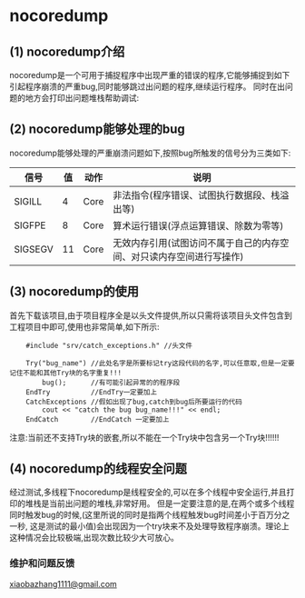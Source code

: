 # nocoredump

## (1) nocoredump介绍
nocoredump是一个可用于捕捉程序中出现严重的错误的程序,它能够捕捉到如下引起程序崩溃的严重bug,同时能够跳过出问题的程序,继续运行程序。
同时在出问题的地方会打印出问题堆栈帮助调试:

## (2) nocoredump能够处理的bug
nocoredump能够处理的严重崩溃问题如下,按照bug所触发的信号分为三类如下:

信号|  值  |  动作 | 说明
----|---|---|---
SIGILL | 4 |  Core	|  非法指令(程序错误、试图执行数据段、栈溢出等)
SIGFPE  |  8 |  Core |  算术运行错误(浮点运算错误、除数为零等)
SIGSEGV	 | 11  |  Core | 无效内存引用(试图访问不属于自己的内存空间、对只读内存空间进行写操作)

## (3) nocoredump的使用
首先下载该项目,由于项目程序全是以头文件提供,所以只需将该项目头文件包含到工程项目中即可,使用也非常简单,如下所示:

```
    #include "srv/catch_exceptions.h" //头文件
    
    Try("bug_name") //此处名字是所要标记try这段代码的名字,可以任意取,但是一定要记住不能和其他Try块的名字重复!!!
        bug();      //有可能引起异常的的程序段
    EndTry          //EndTry一定要加上
    CatchExceptions //假如出现了bug,catch到bug后所要运行的代码
        cout << "catch the bug bug_name!!!" << endl;
    EndCatch        //EndCatch 一定要加上
```
注意:当前还不支持Try块的嵌套,所以不能在一个Try块中包含另一个Try块!!!!!!

## (4) nocoredump的线程安全问题
经过测试,多线程下nocoredump是线程安全的,可以在多个线程中安全运行,并且打印的堆栈是当前出问题的堆栈,非常好用。
但是一定要注意的是,在两个或多个线程同时触发bug的时候,(这里所说的同时是指两个线程触发bug时间差小于百万分之一秒,
这是测试的最小值)会出现因为一个try块来不及处理导致程序崩溃。理论上这种情况会比较极端,出现次数比较少大可放心。

### 维护和问题反馈

xiaobazhang1111@gmail.com



